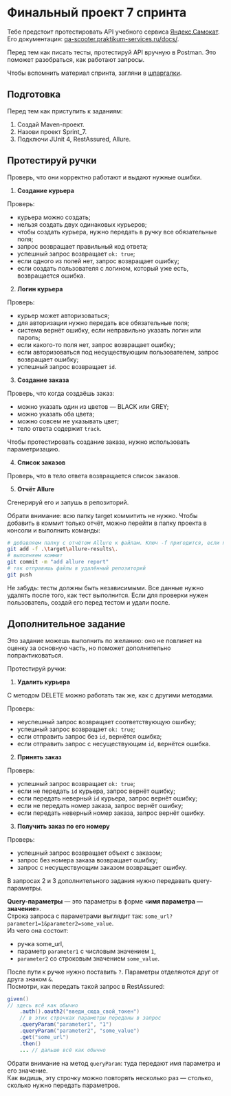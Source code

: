 # Финальный проект 7 спринта
Тебе предстоит протестировать API учебного сервиса [Яндекс.Самокат](https://qa-scooter.praktikum-services.ru/). Его документация: [qa-scooter.praktikum-services.ru/docs/]().

Перед тем как писать тесты, протестируй API вручную в Postman. Это поможет разобраться, как работают запросы.

Чтобы вспомнить материал спринта, загляни в [шпаргалки](https://praktikum.notion.site/API-9229b699ce7041e38a4f03ea7a777e81).

## Подготовка
Перед тем как приступить к заданиям:
1. Создай Maven-проект.
2. Назови проект Sprint_7.
3. Подключи JUnit 4, RestAssured, Allure.

## Протестируй ручки
Проверь, что они корректно работают и выдают нужные ошибки.
1. **Создание курьера**

Проверь:
* курьера можно создать;
* нельзя создать двух одинаковых курьеров;
* чтобы создать курьера, нужно передать в ручку все обязательные поля;
* запрос возвращает правильный код ответа;
* успешный запрос возвращает `ok: true`;
* если одного из полей нет, запрос возвращает ошибку;
* если создать пользователя с логином, который уже есть, возвращается ошибка.

2. **Логин курьера**

Проверь:
* курьер может авторизоваться;
* для авторизации нужно передать все обязательные поля;
* система вернёт ошибку, если неправильно указать логин или пароль;
* если какого-то поля нет, запрос возвращает ошибку;
* если авторизоваться под несуществующим пользователем, запрос возвращает ошибку;
* успешный запрос возвращает `id`.

3. **Создание заказа**

Проверь, что когда создаёшь заказ:
* можно указать один из цветов — BLACK или GREY;
* можно указать оба цвета;
* можно совсем не указывать цвет;
* тело ответа содержит `track`.

Чтобы протестировать создание заказа, нужно использовать параметризацию.

4. **Список заказов**

Проверь, что в тело ответа возвращается список заказов.

5. **Отчёт Allure**

Сгенерируй его и запушь в репозиторий.

Обрати внимание: всю папку target коммитить не нужно. Чтобы добавить в коммит только отчёт, можно перейти в папку проекта в консоли и выполнить команды:
```BASH
# добавляем папку с отчётом Allure к файлам. Ключ -f пригодится, если папка target указана в .gitignore
git add -f .\target\allure-results\.
# выполняем коммит
git commit -m "add allure report"
# так отправишь файлы в удалённый репозиторий
git push
```
Не забудь: тесты должны быть независимыми. Все данные нужно удалять после того, как тест выполнится. Если для проверки нужен пользователь, создай его перед тестом и удали после.

## **Дополнительное задание**
Это задание можешь выполнить по желанию: оно не повлияет на оценку за основную часть, но поможет дополнительно попрактиковаться.

Протестируй ручки:
1. **Удалить курьера**

С методом DELETE можно работать так же, как с другими методами.

Проверь:
* неуспешный запрос возвращает соответствующую ошибку;
* успешный запрос возвращает `ok: true`;
* если отправить запрос без `id`, вернётся ошибка;
* если отправить запрос с несуществующим `id`, вернётся ошибка.

2. **Принять заказ**

Проверь:
* успешный запрос возвращает `ok: true`;
* если не передать `id` курьера, запрос вернёт ошибку;
* если передать неверный `id` курьера, запрос вернёт ошибку;
* если не передать номер заказа, запрос вернёт ошибку;
* если передать неверный номер заказа, запрос вернёт ошибку.

3. **Получить заказ по его номеру**

Проверь:
* успешный запрос возвращает объект с заказом;
* запрос без номера заказа возвращает ошибку;
* запрос с несуществующим заказом возвращает ошибку.

В запросах 2 и 3 дополнительного задания нужно передавать query-параметры.

**Query-параметры** — это параметры в форме «**имя параметра — значение**».\
Строка запроса с параметрами выглядит так: `some_url?parameter1=1&parameter2=some_value`.\
Из чего она состоит:
* ручка some_url,
* параметр `parameter1` с числовым значением `1`,
* `parameter2` со строковым значением `some_value`.

После пути к ручке нужно поставить `?`. Параметры отделяются друг от друга знаком `&`.\
Посмотри, как передать такой запрос в RestAssured:
```JAVA
given()
// здесь всё как обычно
    .auth().oauth2("введи_сюда_свой_токен")
    // в этих строчках параметры переданы в запрос
    .queryParam("parameter1", "1")
    .queryParam("parameter2", "some_value")
    .get("some_url")
    .then() 
    ... // дальше всё как обычно
```
Обрати внимание на метод `queryParam`: туда передают имя параметра и его значение.\
Как видишь, эту строчку можно повторять несколько раз — столько, сколько нужно передать параметров.

